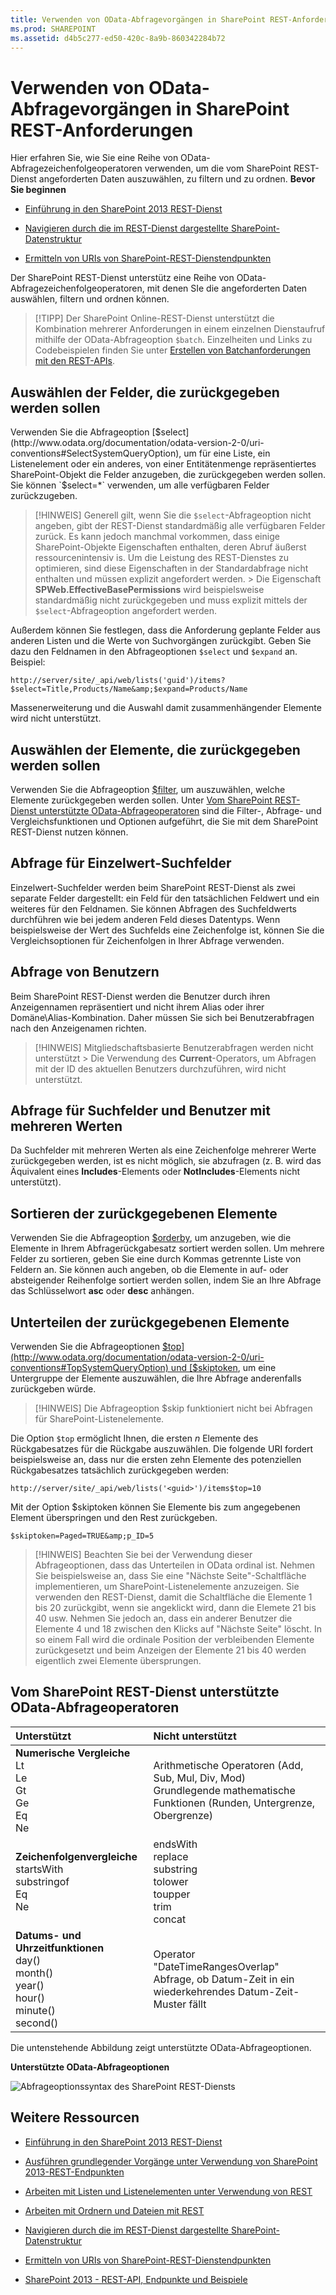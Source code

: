 ```yaml
---
title: Verwenden von OData-Abfragevorgängen in SharePoint REST-Anforderungen
ms.prod: SHAREPOINT
ms.assetid: d4b5c277-ed50-420c-8a9b-860342284b72
---
```




# Verwenden von OData-Abfragevorgängen in SharePoint REST-Anforderungen
Hier erfahren Sie, wie Sie eine Reihe von OData-Abfragezeichenfolgeoperatoren verwenden, um die vom SharePoint REST-Dienst angeforderten Daten auszuwählen, zu filtern und zu ordnen.
 **Bevor Sie beginnen**
  
    
    


-  [Einführung in den SharePoint 2013 REST-Dienst](get-to-know-the-sharepoint-2013-rest-service.md)
    
  
-  [Navigieren durch die im REST-Dienst dargestellte SharePoint-Datenstruktur](navigate-the-sharepoint-data-structure-represented-in-the-rest-service.md)
    
  
-  [Ermitteln von URIs von SharePoint-REST-Dienstendpunkten](determine-sharepoint-rest-service-endpoint-uris.md)
    
  

Der SharePoint REST-Dienst unterstütz eine Reihe von OData-Abfragezeichenfolgeoperatoren, mit denen SIe die angeforderten Daten auswählen, filtern und ordnen können.
  
    
    


> [!TIPP]
> Der SharePoint Online-REST-Dienst unterstützt die Kombination mehrerer Anforderungen in einem einzelnen Dienstaufruf mithilfe der OData-Abfrageoption  `$batch`. Einzelheiten und Links zu Codebeispielen finden Sie unter  [Erstellen von Batchanforderungen mit den REST-APIs](make-batch-requests-with-the-rest-apis.md). 
  
    
    


## Auswählen der Felder, die zurückgegeben werden sollen

Verwenden Sie die Abfrageoption  [$select](http://www.odata.org/documentation/odata-version-2-0/uri-conventions#SelectSystemQueryOption), um für eine Liste, ein Listenelement oder ein anderes, von einer Entitätenmenge repräsentiertes SharePoint-Objekt die Felder anzugeben, die zurückgegeben werden sollen. Sie können  `$select=*` verwenden, um alle verfügbaren Felder zurückzugeben.
  
    
    

> [!HINWEIS]
> Generell gilt, wenn Sie die  `$select`-Abfrageoption nicht angeben, gibt der REST-Dienst standardmäßig alle verfügbaren Felder zurück. Es kann jedoch manchmal vorkommen, dass einige SharePoint-Objekte Eigenschaften enthalten, deren Abruf äußerst ressourcenintensiv is. Um die Leistung des REST-Dienstes zu optimieren, sind diese Eigenschaften in der Standardabfrage nicht enthalten und müssen explizit angefordert werden. > Die Eigenschaft **SPWeb.EffectiveBasePermissions** wird beispielsweise standardmäßig nicht zurückgegeben und muss explizit mittels der `$select`-Abfrageoption angefordert werden. 
  
    
    

Außerdem können Sie festlegen, dass die Anforderung geplante Felder aus anderen Listen und die Werte von Suchvorgängen zurückgibt. Geben Sie dazu den Feldnamen in den Abfrageoptionen  `$select` und `$expand` an. Beispiel:
  
    
    
 `http://server/site/_api/web/lists('guid')/items?$select=Title,Products/Name&amp;$expand=Products/Name`
  
    
    
Massenerweiterung und die Auswahl damit zusammenhängender Elemente wird nicht unterstützt.
  
    
    

## Auswählen der Elemente, die zurückgegeben werden sollen

Verwenden Sie die Abfrageoption  [$filter](http://www.odata.org/documentation/odata-version-2-0/uri-conventions#FilterSystemQueryOption), um auszuwählen, welche Elemente zurückgegeben werden sollen. Unter  [Vom SharePoint REST-Dienst unterstützte OData-Abfrageoperatoren](#bk_supported) sind die Filter-, Abfrage- und Vergleichsfunktionen und Optionen aufgeführt, die Sie mit dem SharePoint REST-Dienst nutzen können.
  
    
    

## Abfrage für Einzelwert-Suchfelder

Einzelwert-Suchfelder werden beim SharePoint REST-Dienst als zwei separate Felder dargestellt: ein Feld für den tatsächlichen Feldwert und ein weiteres für den Feldnamen. Sie können Abfragen des Suchfeldwerts durchführen wie bei jedem anderen Feld dieses Datentyps. Wenn beispielsweise der Wert des Suchfelds eine Zeichenfolge ist, können Sie die Vergleichsoptionen für Zeichenfolgen in Ihrer Abfrage verwenden.
  
    
    

## Abfrage von Benutzern

Beim SharePoint REST-Dienst werden die Benutzer durch ihren Anzeigennamen repräsentiert und nicht ihrem Alias oder ihrer Domäne\\Alias-Kombination. Daher müssen Sie sich bei Benutzerabfragen nach den Anzeigenamen richten.
  
    
    

> [!HINWEIS]
> Mitgliedschaftsbasierte Benutzerabfragen werden nicht unterstützt > Die Verwendung des **Current**-Operators, um Abfragen mit der ID des aktuellen Benutzers durchzuführen, wird nicht unterstützt. 
  
    
    


## Abfrage für Suchfelder und Benutzer mit mehreren Werten

Da Suchfelder mit mehreren Werten als eine Zeichenfolge mehrerer Werte zurückgegeben werden, ist es nicht möglich, sie abzufragen (z. B. wird das Äquivalent eines **Includes**-Elements oder **NotIncludes**-Elements nicht unterstützt).
  
    
    

## Sortieren der zurückgegebenen Elemente

Verwenden Sie die Abfrageoption  [$orderby](http://www.odata.org/documentation/odata-version-2-0/uri-conventions#OrderBySystemQueryOption), um anzugeben, wie die Elemente in Ihrem Abfragerückgabesatz sortiert werden sollen. Um mehrere Felder zu sortieren, geben Sie eine durch Kommas getrennte Liste von Feldern an. Sie können auch angeben, ob die Elemente in auf- oder absteigender Reihenfolge sortiert werden sollen, indem Sie an Ihre Abfrage das Schlüsselwort **asc** oder **desc** anhängen.
  
    
    

## Unterteilen der zurückgegebenen Elemente

Verwenden Sie die Abfrageoptionen  [$top](http://www.odata.org/documentation/odata-version-2-0/uri-conventions#TopSystemQueryOption) und [$skiptoken](http://msdn.microsoft.com/library/dd942121.aspx), um eine Untergruppe der Elemente auszuwählen, die Ihre Abfrage anderenfalls zurückgeben würde.
  
    
    

> [!HINWEIS]
> Die Abfrageoption $skip funktioniert nicht bei Abfragen für SharePoint-Listenelemente. 
  
    
    

Die Option  `$top` ermöglicht Ihnen, die ersten *n*  Elemente des Rückgabesatzes für die Rückgabe auszuwählen. Die folgende URI fordert beispielsweise an, dass nur die ersten zehn Elemente des potenziellen Rückgabesatzes tatsächlich zurückgegeben werden:
  
    
    
 `http://server/site/_api/web/lists('<guid>')/items$top=10`
  
    
    
Mit der Option $skiptoken können Sie Elemente bis zum angegebenen Element überspringen und den Rest zurückgeben.
  
    
    
 `$skiptoken=Paged=TRUE&amp;p_ID=5`
  
    
    

> [!HINWEIS]
> Beachten Sie bei der Verwendung dieser Abfrageoptionen, dass das Unterteilen in OData ordinal ist. Nehmen Sie beispielsweise an, dass Sie eine "Nächste Seite"-Schaltfläche implementieren, um SharePoint-Listenelemente anzuzeigen. Sie verwenden den REST-Dienst, damit die Schaltfläche die Elemente 1 bis 20 zurückgibt, wenn sie angeklickt wird, dann die Elemete 21 bis 40 usw. Nehmen Sie jedoch an, dass ein anderer Benutzer die Elemente 4 und 18 zwischen den Klicks auf "Nächste Seite" löscht. In so einem Fall wird die ordinale Position der verbleibenden Elemente zurückgesetzt und beim Anzeigen der Elemente 21 bis 40 werden eigentlich zwei Elemente übersprungen. 
  
    
    


## Vom SharePoint REST-Dienst unterstützte OData-Abfrageoperatoren
<a name="bk_supported"> </a>



|**Unterstützt**|**Nicht unterstützt**|
|:-----|:-----|
|**Numerische Vergleiche** <br/>  Lt <br/>  Le <br/>  Gt <br/>  Ge <br/>  Eq <br/>  Ne <br/> | Arithmetische Operatoren           (Add, Sub, Mul, Div, Mod) <br/>  Grundlegende mathematische Funktionen          (Runden, Untergrenze, Obergrenze)  <br/> |
|**Zeichenfolgenvergleiche** <br/>  startsWith <br/>  substringof <br/>  Eq <br/>  Ne <br/> | endsWith <br/>  replace <br/>  substring <br/>  tolower <br/>  toupper <br/>  trim <br/>  concat <br/> |
|**Datums- und Uhrzeitfunktionen** <br/>  day() <br/>  month() <br/>  year() <br/>  hour() <br/>  minute() <br/>  second() <br/> | Operator "DateTimeRangesOverlap" <br/>  Abfrage, ob Datum-Zeit in ein wiederkehrendes Datum-Zeit-Muster fällt <br/> |
   
Die untenstehende Abbildung zeigt unterstützte OData-Abfrageoptionen.
  
    
    

**Unterstützte OData-Abfrageoptionen**

  
    
    

  
    
    
![Abfrageoptionssyntax des SharePoint REST-Diensts](images/SPF15Con_REST_queryOptionSyntax.png)
  
    
    

  
    
    

  
    
    

## Weitere Ressourcen
<a name="bk_addresources"> </a>


-  [Einführung in den SharePoint 2013 REST-Dienst](get-to-know-the-sharepoint-2013-rest-service.md)
    
  
-  [Ausführen grundlegender Vorgänge unter Verwendung von SharePoint 2013-REST-Endpunkten](complete-basic-operations-using-sharepoint-2013-rest-endpoints.md)
    
  
-  [Arbeiten mit Listen und Listenelementen unter Verwendung von REST](working-with-lists-and-list-items-with-rest.md)
    
  
-  [Arbeiten mit Ordnern und Dateien mit REST](working-with-folders-and-files-with-rest.md)
    
  
-  [Navigieren durch die im REST-Dienst dargestellte SharePoint-Datenstruktur](navigate-the-sharepoint-data-structure-represented-in-the-rest-service.md)
    
  
-  [Ermitteln von URIs von SharePoint-REST-Dienstendpunkten](determine-sharepoint-rest-service-endpoint-uris.md)
    
  
-  [SharePoint 2013 - REST-API, Endpunkte und Beispiele](02128c70-9d27-4388-9374-a11bce68fdb8.md)
    
  

  
    
    
